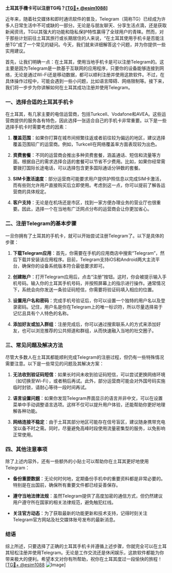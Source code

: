 **土耳其手機卡可以注册TG吗？[[TG💪+ @esim1088](https://t.me/s/esim1088)]**

近年来，随着社交媒体和即时通讯软件的普及，Telegram（简称TG）已经成为许多人日常生活中不可或缺的一部分。无论是与朋友聊天、分享生活点滴，还是获取新闻资讯，TG以其强大的功能和隐私保护特性赢得了全球用户的青睐。然而，对于那些计划前往土耳其旅行或长期居住的人来说，“在土耳其使用手机卡是否能注册TG”成了一个常见的疑问。今天，我们就来详细解答这个问题，并为你提供一些实用建议。

首先，让我们明确一点：在土耳其，使用当地手机卡是可以注册Telegram的。这主要是因为Telegram是一款基于互联网的应用程序，只要你的设备能够连接到网络，无论是通过Wi-Fi还是移动数据，都可以顺利注册并使用这款软件。不过，在具体操作过程中，可能会遇到一些小问题，比如语言障碍、网络限制等。接下来，我们将一步步为你讲解如何在土耳其成功注册并使用Telegram。

### **一、选择合适的土耳其手机卡**

在土耳其，有几家主要的电信运营商，包括Turkcell、Vodafone和AVEA。这些运营商提供的服务各有特色，因此选择一张适合自己的手机卡非常重要。以下是一些选择手机卡时需要考虑的因素：

1. **覆盖范围**：如果你打算在城市间频繁往返或者前往较为偏远的地区，建议选择覆盖范围较广的运营商。例如，Turkcell在网络覆盖率方面表现较为出色。
   
2. **资费套餐**：不同的运营商会推出多种资费套餐，涵盖通话、短信和流量等方面。根据自己的需求选择合适的套餐可以节省不少费用。比如，如果你经常需要拨打国际长途电话，可以选择包含更多国际通话分钟数的套餐。

3. **SIM卡激活速度**：部分运营商可能要求用户提供护照信息以完成SIM卡激活，而有些则允许用户直接购买后立即使用。考虑到这一点，你可以提前了解各运营商的具体规定。

4. **客户支持**：无论是在机场还是市区，找到一家方便办理业务的营业厅也很重要。因此，选择一个在当地有广泛网点分布的运营商会让你更加省心。

### **二、注册Telegram的基本步骤**

一旦你拥有了土耳其的手机卡，就可以开始尝试注册Telegram了。以下是具体的步骤：

1. **下载Telegram应用**：首先，你需要在手机的应用商店中搜索“Telegram”，然后下载并安装该应用程序。目前，Telegram支持iOS和Android两大主流平台，确保你的设备系统版本符合最低要求即可。

2. **创建账户**：打开Telegram应用后，点击“注册”按钮。这时，你会被提示输入手机号码。输入你的土耳其手机号码，并按照屏幕上的指示进行操作。通常情况下，系统会向你发送一条验证码短信，你需要将验证码填入相应的位置。

3. **设置用户名和密码**：完成手机号验证后，你可以设置一个独特的用户名以及登录密码。记住，用户名是你在Telegram上的唯一标识符，所以尽量选择易于记忆且具有个人特色的名称。

4. **添加好友或加入群组**：注册完成后，你可以通过搜索联系人的方式来添加好友，也可以浏览推荐的公共频道和群组，从而快速融入当地的社交圈子。

### **三、常见问题及解决方法**

尽管大多数人在土耳其都能顺利完成Telegram的注册过程，但仍有一些特殊情况需要注意。以下是一些常见的问题及其解决方案：

1. **无法收到验证码短信**：如果长时间未收到验证码短信，可以尝试更换网络环境（如切换至Wi-Fi），或者稍后再试。此外，部分运营商可能会对外国号码实施临时封锁，请耐心等待一段时间再试。

2. **语言设置问题**：如果你发现Telegram界面显示的语言并非中文，可以在设置菜单中手动调整语言选项。这样不仅可以提升用户体验，还能帮助你更好地理解各种功能。

3. **网络连接不稳定**：由于土耳其部分地区可能存在信号盲区，建议随身携带充电宝以备不时之需。同时，尽量避免高峰时段使用流量密集型的服务，以免影响正常使用。

### **四、其他注意事项**

除了上述内容外，还有一些额外的小贴士可以帮助你在土耳其更好地使用Telegram：

- **备份重要数据**：无论何时何地，定期备份手机中的重要资料都是非常必要的。特别是在出国前，确保所有重要文件都已经妥善保存。
  
- **遵守当地法律法规**：虽然Telegram提供了高度加密的通信方式，但仍然建议用户遵守所在国家的相关法律规范，避免触犯红线。

- **关注官方动态**：为了获取最新的功能更新和技术支持，记得时刻关注Telegram官方网站及社交媒体账号发布的最新消息。

### **结语**

综上所述，只要选择了正确的土耳其手机卡并遵循上述步骤，你就完全可以在土耳其轻松注册并使用Telegram。无论是工作交流还是休闲娱乐，这款软件都能为你带来极大的便利。希望本文对你有所帮助，祝你在土耳其度过一段愉快的旅程！[[TG💪+ @esim1088](https://t.me/s/esim1088) ![Image](https://i.postimg.cc/4NQfJmqS/Snipaste-2025-05-13-00-14-12.png)]